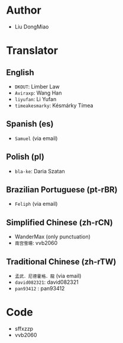 # Author
- Liu DongMiao

# Translator

## English
- `DKOUT`: Limber Law
- `Aviraxp`: Wang Han
- `liyufan`: Li Yufan
- `timeakesmarky`: Késmárky Tímea

## Spanish (es)
- `Samuel` (via email)

## Polish (pl)
- `bla-ke`: Daria Szatan

## Brazilian Portuguese (pt-rBR)
- `Feliph` (via email)

## Simplified Chinese (zh-rCN)
- WanderMax (only punctuation)
- `南宫雪珊`: vvb2060

## Traditional Chinese (zh-rTW)
- `孟武．尼德霍格．龍` (via email)
- `david082321`:  david082321
- `pan93412` : pan93412

# Code
- sffxzzp
- vvb2060
